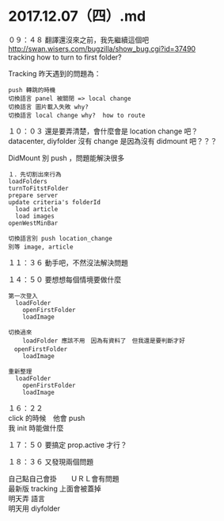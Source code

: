 # 2017.12.07（四）.md


０９：４８ 翻譯還沒來之前，我先繼續這個吧  
http://swan.wisers.com/bugzilla/show_bug.cgi?id=37490  
tracking how to turn to first folder?  

Tracking 昨天遇到的問題為：  
```
push 轉跳的時機
切換語言 panel 被關閉 => local change
切換語言 圖片載入失敗 why?
切換語言 local change why?  how to route
```
１０：０３ 還是要弄清楚，會什麼會是 location change 吧？  
datacenter, diyfolder 沒有 change 是因為沒有 didmount 吧？？？  

DidMount 別 push ，問題能解決很多  
```
１．先切割出來行為
loadFolders
turnToFitstFolder
prepare server
update criteria's folderId
  load article
  load images
openWestMinBar

切換語言別 push location_change
別等 image, article
```

１１：３６ 動手吧，不然沒法解決問題  

１４：５０ 要想想每個情境要做什麼  
```
第一次登入
  loadFolder
	openFirstFolder
	loadImage

切換過來
	loadFolder 應該不用　因為有資料了　但我還是要判斷才好
　openFirstFolder
	loadImage

重新整理
  loadFolder
	openFirstFolder
	loadImage
```

１６：２２  
click 的時候　他會 push  
我 init 時能做什麼  

１７：５０ 要搞定 prop.active 才行？  

１８：３６ 又發現兩個問題  

自己點自己會掛　　ＵＲＬ會有問題  
最新版 tracking 上面會被蓋掉  
明天弄 語言  
明天用 diyfolder  
